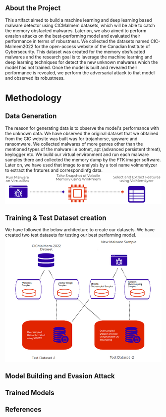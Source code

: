 ## About the Project
This artifact aimed to build a machine learning and deep learning based malware detector using CICMalmem datasets, which will be able to catch the memory obsfacted malwares. Later on, we also aimed to perform evasion attacks on the best-performing model and evaluated their performance in terms of robustness. We collected the datasets named CIC-Malmem2022 for the open-access website of the Canadian Institute of Cybersecurity. This dataset was created for the memory obsfucated malwares and the research goal is to laverage the machine learning and deep learning techniques for detect the new unknown malwares which the model has not trained. Once the model is built and revealed their performance is revealed, we perform the adversarial attack to that model and observed its robustness.

# Methodology
## Data Generation 
The reason for generating data is to observe the model's performance with the unknown data. We have observed the original dataset that we obtained from the CIC website was built was for trojanhorse, spyware and ransomware. We collected malwares of more genres other than the mentioned types of the malware i.e botnet, apt (advanced persistent threat), keylogger etc. We build our virtual environment and run each malware samples there and collected the memory dump by the FTK imager software. Later on, we have used that image to analysis by a tool name volmemlyzer to extract the fratures and correspondinfg data. 
![Screenshot](datasetgeneration.png)

## Training & Test Dataset creation
We have followed the below architecture to create our datasets. We have created two test datasets for testing our best performing model. 
![Screenshot](dataset.png)

## Model Building and Evasion Attack

## Trained Models 

## References

